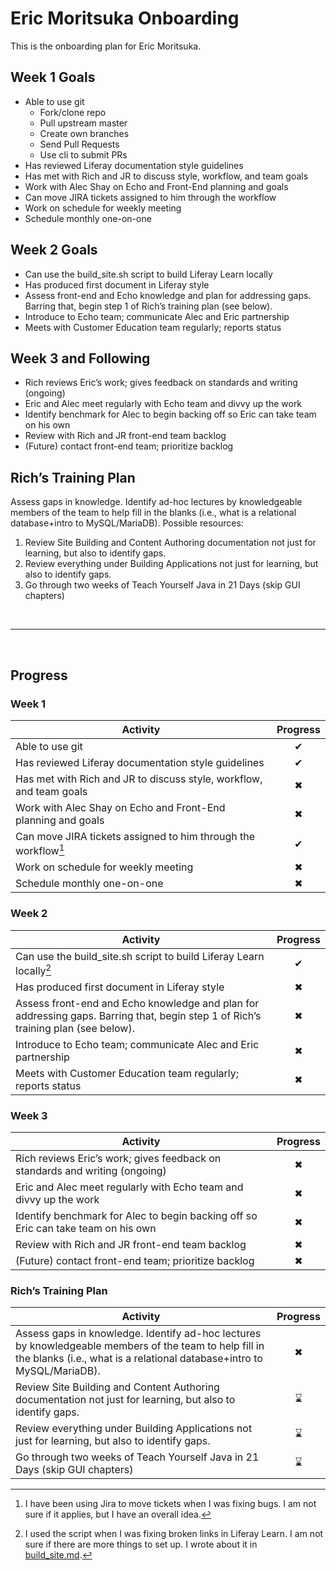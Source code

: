 # Eric Moritsuka Onboarding
This is the onboarding plan for Eric Moritsuka. 

## Week 1 Goals
* Able to use git 
    * Fork/clone repo
    * Pull upstream master
    * Create own branches
    * Send Pull Requests
    * Use cli to submit PRs
* Has reviewed Liferay documentation style guidelines
* Has met with Rich and JR to discuss style, workflow, and team goals
* Work with Alec Shay on Echo and Front-End planning and goals
* Can move JIRA tickets assigned to him through the workflow
* Work on schedule for weekly meeting
* Schedule monthly one-on-one

## Week 2 Goals
* Can use the build_site.sh script to build Liferay Learn locally
* Has produced first document in Liferay style
* Assess front-end and Echo knowledge and plan for addressing gaps. Barring that, begin step 1 of Rich’s training plan (see below).
* Introduce to Echo team; communicate Alec and Eric partnership
* Meets with Customer Education team regularly; reports status

## Week 3 and Following
* Rich reviews Eric’s work; gives feedback on standards and writing (ongoing)
* Eric and Alec meet regularly with Echo team and divvy up the work
* Identify benchmark for Alec to begin backing off so Eric can take team on his own
* Review with Rich and JR front-end team backlog
* (Future) contact front-end team; prioritize backlog

## Rich’s Training Plan
Assess gaps in knowledge. Identify ad-hoc lectures by knowledgeable members of the team to help fill in the blanks (i.e., what is a relational database+intro to MySQL/MariaDB). Possible resources: 
1. Review Site Building and Content Authoring documentation not just for learning, but also to identify gaps.
1. Review everything under Building Applications not just for learning, but also to identify gaps. 
1. Go through two weeks of Teach Yourself Java in 21 Days (skip GUI chapters)

<br>

---
 <br>

## Progress

### Week 1

| Activity | Progress |
| --- | :---: |
| Able to use git | &#10004; |
| Has reviewed Liferay documentation style guidelines | &#10004; |
| Has met with Rich and JR to discuss style, workflow, and team goals | &#10006; |
| Work with Alec Shay on Echo and Front-End planning and goals | &#10006; |
| Can move JIRA tickets assigned to him through the workflow[^1] | &#10004; |
| Work on schedule for weekly meeting | &#10006; |
| Schedule monthly one-on-one | &#10006; |

[^1]: I have been using Jira to move tickets when I was fixing bugs. I am not sure if it applies, but I have an overall idea.

### Week 2

| Activity | Progress |
| --- | :---: |
| Can use the build_site.sh script to build Liferay Learn locally[^2] | &#10004; |
| Has produced first document in Liferay style | &#10006; |
| Assess front-end and Echo knowledge and plan for addressing gaps. Barring that, begin step 1 of Rich’s training plan (see below). | &#10006; |
| Introduce to Echo team; communicate Alec and Eric partnership | &#10006; |
| Meets with Customer Education team regularly; reports status | &#10006; |

[^2]: I used the script when I was fixing broken links in Liferay Learn. I am not sure if there are more things to set up. I wrote about it in [build_site.md](./week2/build_site.md).

### Week 3

| Activity | Progress |
| --- | :---: |
|  Rich reviews Eric’s work; gives feedback on standards and writing (ongoing) | &#10006; |
| Eric and Alec meet regularly with Echo team and divvy up the work | &#10006; |
| Identify benchmark for Alec to begin backing off so Eric can take team on his own | &#10006; |
| Review with Rich and JR front-end team backlog | &#10006; |
| (Future) contact front-end team; prioritize backlog | &#10006; |

### Rich’s Training Plan

| Activity | Progress |
| --- | :---: |
| Assess gaps in knowledge. Identify ad-hoc lectures by knowledgeable members of the team to help fill in the blanks (i.e., what is a relational database+intro to MySQL/MariaDB). | &#10006; |
| Review Site Building and Content Authoring documentation not just for learning, but also to identify gaps. | &#8987; |
| Review everything under Building Applications not just for learning, but also to identify gaps.  | &#8987; |
| Go through two weeks of Teach Yourself Java in 21 Days (skip GUI chapters) | &#8987; |